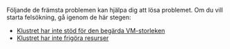 Följande de främsta problemen kan hjälpa dig att lösa problemet. Om du vill starta felsökning, gå igenom de här stegen:

- [Klustret har inte stöd för den begärda VM-storleken](../articles/virtual-machines/linux/troubleshoot-deploy-vm.md#the-cluster-cannot-support-the-requested-vm-size)
- [Klustret har inte frigöra resurser](../articles/virtual-machines/linux/troubleshoot-deploy-vm.md#the-cluster-does-not-have-free-resources)
